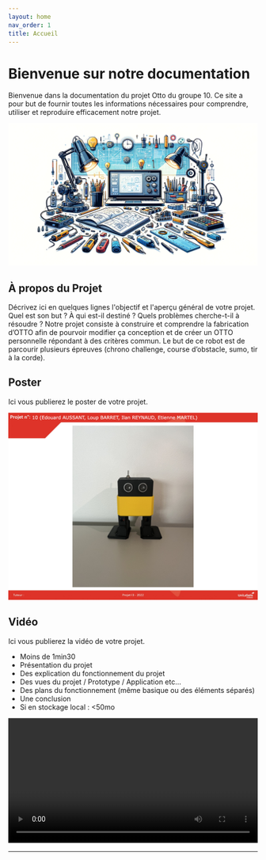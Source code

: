 ```yaml
---
layout: home
nav_order: 1
title: Accueil
---
```


# Bienvenue sur notre documentation

Bienvenue dans la documentation du projet Otto du groupe 10. Ce site a pour but de fournir toutes les informations nécessaires pour comprendre, utiliser et reproduire efficacement notre projet.

![Illustration vectorielle colorée avec un fond blanc, montrant un atelier équipé pour un projet de conception mécanique, électronique et informatique](images/illustration.png)

## À propos du Projet

Décrivez ici en quelques lignes l'objectif et l'aperçu général de votre projet. Quel est son but ? À qui est-il destiné ? Quels problèmes cherche-t-il à résoudre ?
Notre projet consiste à construire et comprendre la fabrication d’OTTO afin de pourvoir modifier ça conception et de créer un OTTO personnelle répondant à des critères commun. Le but de ce robot est de parcourir plusieurs épreuves (chrono challenge, course d’obstacle, sumo, tir à la corde).

## Poster

Ici vous publierez le poster de votre projet.

![Poster projet](images/posterbase.png)

## Vidéo

Ici vous publierez la vidéo de votre projet. 
- Moins de 1min30
- Présentation du projet 
- Des explication du fonctionnement du projet
- Des vues du projet / Prototype / Application etc... 
- Des plans du fonctionnement (même basique ou des éléments séparés)
- Une conclusion
- Si en stockage local : <50mo

<video src="images/intro_amiens.mp4" controls title="Title"  style="width: 100%;"></video>

---
